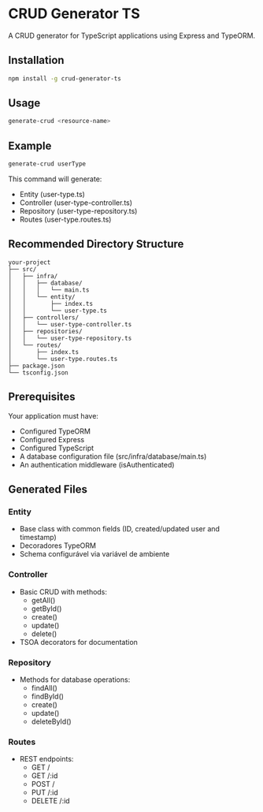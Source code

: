 # CRUD Generator TS

A CRUD generator for TypeScript applications using Express and TypeORM.

## Installation

```bash
npm install -g crud-generator-ts
```

## Usage

```bash
generate-crud <resource-name>
```

## Example

```bash
generate-crud userType
```

This command will generate:
- Entity (user-type.ts)
- Controller (user-type-controller.ts)
- Repository (user-type-repository.ts)
- Routes (user-type.routes.ts)

## Recommended Directory Structure

```
your-project
├── src/
│   ├── infra/
│   │   ├── database/
│   │   │   └── main.ts
│   │   └── entity/
│   │       ├── index.ts
│   │       └── user-type.ts
│   ├── controllers/
│   │   └── user-type-controller.ts
│   ├── repositories/
│   │   └── user-type-repository.ts
│   └── routes/
│       ├── index.ts
│       └── user-type.routes.ts
├── package.json
└── tsconfig.json
```

## Prerequisites

Your application must have:
- Configured TypeORM
- Configured Express
- Configured TypeScript
- A database configuration file (src/infra/database/main.ts)
- An authentication middleware (isAuthenticated)

## Generated Files

### Entity
- Base class with common fields (ID, created/updated user and timestamp)
- Decoradores TypeORM
- Schema configurável via variável de ambiente

### Controller
- Basic CRUD with methods:
  - getAll()
  - getById()
  - create()
  - update()
  - delete()
- TSOA decorators for documentation

### Repository
- Methods for database operations:
  - findAll()
  - findById()
  - create()
  - update()
  - deleteById()

### Routes
- REST endpoints:
  - GET /
  - GET /:id
  - POST /
  - PUT /:id
  - DELETE /:id



